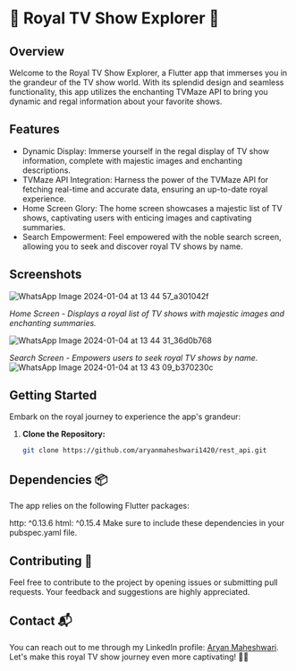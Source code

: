 # 👑 Royal TV Show Explorer 👑


## Overview
Welcome to the Royal TV Show Explorer, a Flutter app that immerses you in the grandeur of the TV show world. With its splendid design and seamless functionality, this app utilizes the enchanting TVMaze API to bring you dynamic and regal information about your favorite shows.

## Features
- Dynamic Display: Immerse yourself in the regal display of TV show information, complete with majestic images and enchanting descriptions.
- TVMaze API Integration: Harness the power of the TVMaze API for fetching real-time and accurate data, ensuring an up-to-date royal experience.
- Home Screen Glory: The home screen showcases a majestic list of TV shows, captivating users with enticing images and captivating summaries.
- Search Empowerment: Feel empowered with the noble search screen, allowing you to seek and discover royal TV shows by name.

## Screenshots
![WhatsApp Image 2024-01-04 at 13 44 57_a301042f](https://github.com/aryanmaheshwari1420/rest_api/assets/98485902/78a57067-5d20-4aa9-84ff-0cfbd32005f1)


*Home Screen - Displays a royal list of TV shows with majestic images and enchanting summaries.*

![WhatsApp Image 2024-01-04 at 13 44 31_36d0b768](https://github.com/aryanmaheshwari1420/rest_api/assets/98485902/22b7405b-c3f5-43f1-97f3-0b2fadb80f51)





*Search Screen - Empowers users to seek royal TV shows by name.*
![WhatsApp Image 2024-01-04 at 13 43 09_b370230c](https://github.com/aryanmaheshwari1420/rest_api/assets/98485902/c063d90c-d003-4a2f-9f49-5d02e94e328f)






## Getting Started
Embark on the royal journey to experience the app's grandeur:

1. **Clone the Repository:**
   ```bash
   git clone https://github.com/aryanmaheshwari1420/rest_api.git


## Dependencies 📦
The app relies on the following Flutter packages:

http: ^0.13.6
html: ^0.15.4
Make sure to include these dependencies in your pubspec.yaml file.

## Contributing 🤝

Feel free to contribute to the project by opening issues or submitting pull requests. Your feedback and suggestions are highly appreciated.

## Contact 📬
You can reach out to me through my LinkedIn profile: [Aryan Maheshwari](https://www.linkedin.com/in/aryan-maheshwari-020bb0206/).
Let's make this royal TV show journey even more captivating! 👑✨

